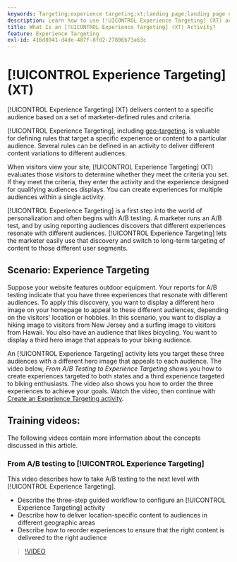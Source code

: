 ```yaml
---
keywords: Targeting;experience targeting;xt;landing page;landing page campaign
description: Learn how to use [!UICONTROL Experience Targeting] (XT) activities in [!DNL Adobe Target] to deliver content to a specific audience based on a set of marketer-defined rules and criteria.
title: What Is an [!UICONTROL Experience Targeting] (XT) Activity?
feature: Experience Targeting
exl-id: 416d8941-d4de-487f-8fd2-27806b73a63c
---
```

# [!UICONTROL Experience Targeting] (XT)

[!UICONTROL Experience Targeting] (XT) delivers content to a specific audience based on a set of marketer-defined rules and criteria.

[!UICONTROL Experience Targeting], including [geo-targeting](/help/main/c-target/c-audiences/c-target-rules/geo.md), is valuable for defining rules that target a specific experience or content to a particular audience. Several rules can be defined in an activity to deliver different content variations to different audiences.

When visitors view your site, [!UICONTROL Experience Targeting] (XT) evaluates those visitors to determine whether they meet the criteria you set. If they meet the criteria, they enter the activity and the experience designed for qualifying audiences displays. You can create experiences for multiple audiences within a single activity.

[!UICONTROL Experience Targeting] is a first step into the world of personalization and often begins with A/B testing. A marketer runs an A/B test, and by using reporting audiences discovers that different experiences resonate with different audiences. [!UICONTROL Experience Targeting] lets the marketer easily use that discovery and switch to long-term targeting of content to those different user segments.

## Scenario: Experience Targeting

Suppose your website features outdoor equipment. Your reports for A/B testing indicate that you have three experiences that resonate with different audiences. To apply this discovery, you want to display a different hero image on your homepage to appeal to these different audiences, depending on the visitors' location or hobbies. In this scenario, you want to display a hiking image to visitors from New Jersey and a surfing image to visitors from Hawaii. You also have an audience that likes bicycling. You want to display a third hero image that appeals to your biking audience. 

An [!UICONTROL Experience Targeting] activity lets you target these three audiences with a different hero image that appeals to each audience. The video below, *From A/B Testing to Experience Targeting* shows you how to create experiences targeted to both states and a third experience targeted to biking enthusiasts. The video also shows you how to order the three experiences to achieve your goals. Watch the video, then continue with [Create an Experience Targeting activity](/help/main/c-activities/t-experience-target/t-xt-create/xt-create.md).

## Training videos:

The following videos contain more information about the concepts discussed in this article.

### From A/B testing to [!UICONTROL Experience Targeting]

This video describes how to take A/B testing to the next level with [!UICONTROL Experience Targeting].

* Describe the three-step guided workflow to configure an [!UICONTROL Experience Targeting] activity 
* Describe how to deliver location-specific content to audiences in different geographic areas 
* Describe how to reorder experiences to ensure that the right content is delivered to the right audience

>[!VIDEO](https://video.tv.adobe.com/v/22418/)
